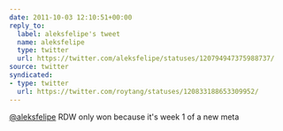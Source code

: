 ```yaml
---
date: 2011-10-03 12:10:51+00:00
reply_to:
  label: aleksfelipe's tweet
  name: aleksfelipe
  type: twitter
  url: https://twitter.com/aleksfelipe/statuses/120794947375988737/
source: twitter
syndicated:
- type: twitter
  url: https://twitter.com/roytang/statuses/120833188653309952/
---
```


[@aleksfelipe](https://twitter.com/aleksfelipe/) RDW only won because it's week 1 of a new meta